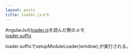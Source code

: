 ```yaml
---
layout: posts
title: loader.jsメモ 
---
```

AngularJsの[loader.js](https://github.com/angular/angular.js/blob/master/src/loader.js)を読んだ際のメモ  
[loader.suffix](https://github.com/angular/angular.js/blob/master/src/loader.suffix)   
  
loader.suffixでsetupModuleLoader(window);が実行される。     
